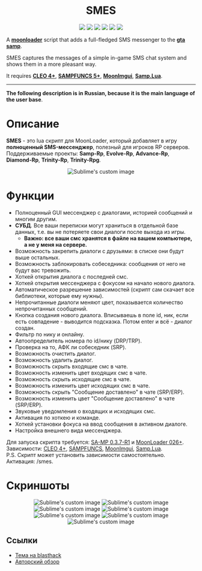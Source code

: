 <h1 align="center">SMES</h1>

<p align="center">

<img src="https://img.shields.io/badge/made%20for-GTA%20SA--MP-blue" >

<img src="https://img.shields.io/badge/Server-SRP%20|%20ERP%20|%20ARP%20|%20DRP%20|%20TRP-red">

<img src="https://img.shields.io/github/languages/top/qrlk/weather-and-time">

<img src="https://img.shields.io/badge/dynamic/json?color=blueviolet&label=users%20%28active%29&query=result&url=http%3A%2F%2Fqrlk.me%2Fdev%2Fmoonloader%2Fusers_active.php%3Fscript%3Dsmes">

<img src="https://img.shields.io/badge/dynamic/json?color=blueviolet&label=users%20%28all%20time%29&query=result&url=http%3A%2F%2Fqrlk.me%2Fdev%2Fmoonloader%2Fusers_all.php%3Fscript%3Dsmes">

<img src="https://img.shields.io/badge/moonloader-v.026.5--beta-blue" >

</p>

A **[moonloader](https://gtaforums.com/topic/890987-moonloader/)** script that adds a full-fledged SMS messenger to the **[gta samp](https://sa-mp.com/)**.  

SMES captures the messages of a simple in-game SMS chat system and shows them in a more pleasant way.

It requires **[CLEO 4+](http://cleo.li/?lang=ru)**, **[SAMPFUNCS 5+](https://blast.hk/threads/17/page-59#post-279414)**, **[MoonImgui](https://blast.hk/threads/19292/)**, **[Samp.Lua](https://blast.hk/threads/14624/)**.

---

**The following description is in Russian, because it is the main language of the user base**.

# Описание
**SMES** - это lua скрипт для MoonLoader, который добавляет в игру **полноценный SMS-мессенджер**, полезный для игроков RP серверов.  
Поддерживаемые проекты: **Samp-Rp**, **Evolve-Rp**, **Advance-Rp**, **Diamond-Rp**, **Trinity-Rp**, **Trinity-Rpg**. 
<p align="center">
  <img src="https://github.com/qrlk/smes/raw/master/screens/1.png" alt="Sublime's custom image"/>
</p>

# Функции
* Полноценный GUI мессенджер с диалогами, историей сообщений и многим другим.
* **СУБД**. Все ваши переписки могут храниться в отдельной базе данных, т.е. вы не потеряете свои диалоги после выхода из игры.
  * **Важно: все ваши смс хранятся в файле на вашем компьютере, а не у меня на сервере.**
* Возможность закрепить диалоги с друзьями: в списке они будут выше остальных.
* Возможность заблокировать собеседника: сообщения от него не будут вас тревожить.
* Хоткей открытия диалога с последней смс.
* Хоткей открытия мессенджера с фокусом на начало нового диалога.
* Автоматическое разрешение зависимостей (скрипт сам скачает все библиотеки, которые ему нужны).
* Непрочитанные диалоги меняют цвет, показывается количество непрочитанных сообщений.
* Кнопка создания нового диалога. Вписываешь в поле id, ник, если есть совпадение - выводится подсказка. Потом enter и всё - диалог создан.
* Фильтр по нику и онлайну.
* Автоопределитель номера по id/нику (DRP/TRP).
* Проверка на то, АФК ли собеседник (SRP).
* Возможность очистить диалог.
* Возможность удалить диалог.
* Возможность скрыть входящие смс в чате.
* Возможность изменить цвет входящих смс в чате.
* Возможность скрыть исходящие смс в чате.
* Возможность изменить цвет исходящих смс в чате.
* Возможность скрыть "Сообщение доставлено" в чате (SRP/ERP).
* Возможность изменить цвет "Сообщение доставлено" в чате (SRP/ERP).
* Звуковые уведомления о входящих и исходящих смс.
* Активация по хоткею и команде.
* Хоткей установки фокуса на ввод сообщения в активном диалоге.
* Настройка внешнего вида мессенджера.


Для запуска скрипта требуется: [SA-MP 0.3.7-R1](http://files.sa-mp.com/sa-mp-0.3.7-install.exe) и [MoonLoader 026+](http://blast.hk/moonloader/download.php).  
Зависимости: [CLEO 4+](http://cleo.li/?lang=ru), [SAMPFUNCS](https://blast.hk/threads/17/page-59#post-279414), [MoonImgui](https://blast.hk/threads/19292/), [Samp.Lua](https://blast.hk/threads/14624/).  
P.S. Скрипт может установить зависимости самостоятельно.  
Активация: /smes. 

# Скриншоты
<p align="center">
  <img src="https://github.com/qrlk/smes/raw/master/screens/2.png" alt="Sublime's custom image"/>
  <img src="https://github.com/qrlk/smes/raw/master/screens/3.png" alt="Sublime's custom image"/>
  <img src="https://github.com/qrlk/smes/raw/master/screens/4.png" alt="Sublime's custom image"/>
  <img src="https://github.com/qrlk/smes/raw/master/screens/5.png" alt="Sublime's custom image"/>
  <img src="https://github.com/qrlk/smes/raw/master/screens/6.png" alt="Sublime's custom image"/>
  <img src="https://github.com/qrlk/smes/raw/master/screens/7.png" alt="Sublime's custom image"/>
  <img src="https://github.com/qrlk/smes/raw/master/screens/8.png" alt="Sublime's custom image"/>
</p>

## Ссылки
* [Тема на blasthack](https://blast.hk/threads/32191/)
* [Авторский обзор](https://www.youtube.com/watch?v=JkdDO7obIJo)
